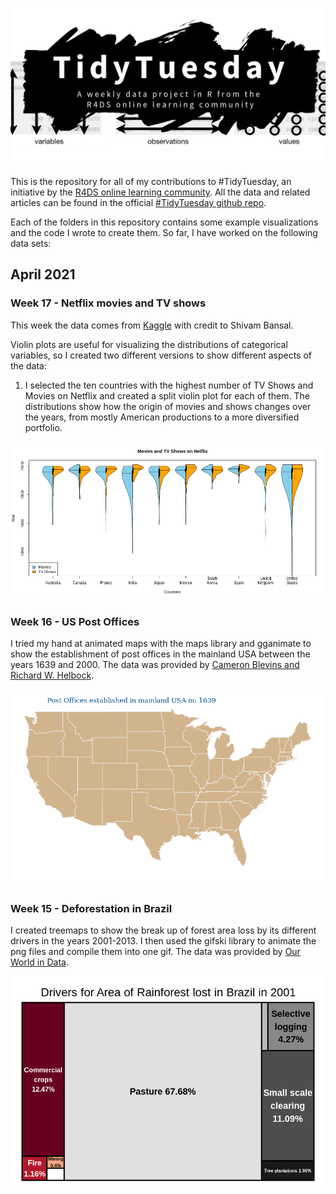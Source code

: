 ![](tt_logo.png)

This is the repository for all of my contributions to #TidyTuesday, an initiative by the [R4DS online learning community](https://www.rfordatasci.com/). All the data and related articles can be found in the official [#TidyTuesday github repo](https://github.com/rfordatascience/tidytuesday).

Each of the folders in this repository contains some example visualizations and the code I wrote to create them. So far, I have worked on the following data sets:

## April 2021

### Week 17 - Netflix movies and TV shows
This week the data comes from [Kaggle](https://www.kaggle.com/shivamb/netflix-shows?select=netflix_titles.csv) with credit to Shivam Bansal.

Violin plots are useful for visualizing the distributions of categorical variables, so I created two different versions to show different aspects of the data:

1. I selected the ten countries with the highest number of TV Shows and Movies on Netflix and created a split violin plot for each of them. The distributions show how the origin of movies and shows changes over the years, from mostly American productions to a more diversified portfolio.

![](2021W17_Netflix_Shows/split_violin.png)

### Week 16 - US Post Offices
I tried my hand at animated maps with the maps library and gganimate to show the establishment of post offices in the mainland USA between the years 1639 and 2000. The data was provided by [Cameron Blevins and Richard W. Helbock](https://dataverse.harvard.edu/dataset.xhtml?persistentId=doi:10.7910/DVN/NUKCNA).

![](2021W16_US_post_offices/US_postoffices_est.gif)


### Week 15 - Deforestation in Brazil
I created treemaps to show the break up of forest area loss by its different drivers in the years 2001-2013. I then used the gifski library to animate the png files and compile them into one gif. The data was provided by [Our World in Data](https://ourworldindata.org/).

![](2021W15_Deforestation_in_Brazil/drivers_rainforest_loss.gif)
